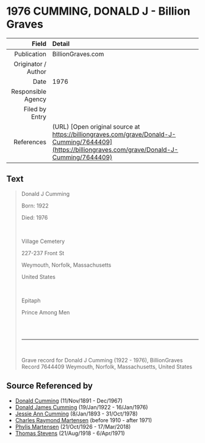 ﻿---
layout: page
permalink: /sources/s70188431
---

# 1976 CUMMING, DONALD J - Billion Graves

Field | Detail
---:|:---
Publication | BillionGraves.com
Originator / Author | 
Date | 1976
Responsible Agency | 
Filed by Entry | 
References | (URL) [Open original source at https://billiongraves.com/grave/Donald-J-Cumming/7644409](https://billiongraves.com/grave/Donald-J-Cumming/7644409)

## Text

> Donald J Cumming
>
> Born: 1922
>
> Died: 1976
>
> <br/>
>
> Village Cemetery
>
> 227-237 Front St
>
> Weymouth, Norfolk, Massachusetts
>
> United States
>
> <br/>
>
> Epitaph
>
> Prince Among Men
>
> <br/>
>
> <br/>
>
> ---
>
> <br/>
>
> Grave record for Donald J Cumming (1922 - 1976), BillionGraves Record 7644409 Weymouth, Norfolk, Massachusetts, United States
>

## Source Referenced by

* [Donald Cumming](../people/@11846578@-donald-cumming-b1891-11-11-d1967-12.md) (11/Nov/1891 - Dec/1967)
* [Donald James Cumming](../people/@42110198@-donald-james-cumming-b1922-1-19-d1976-1-16.md) (19/Jan/1922 - 16/Jan/1976)
* [Jessie Ann Cumming](../people/@66222886@-jessie-ann-cumming-b1893-1-8-d1978-10-31.md) (8/Jan/1893 - 31/Oct/1978)
* [Charles Raymond Martensen](../people/@83409318@-charles-raymond-martensen-b1910-d1971.md) (before 1910 - after 1971)
* [Phylis Martensen](../people/@56344636@-phylis-martensen-b1926-10-21-d2018-3-17.md) (21/Oct/1926 - 17/Mar/2018)
* [Thomas Stevens](../people/@21623356@-thomas-stevens-b1918-8-21-d1971-4-6.md) (21/Aug/1918 - 6/Apr/1971)
